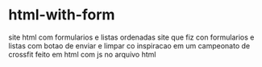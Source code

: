 # html-with-form
site html com formularios e listas ordenadas
site que fiz con formularios e listas com botao de enviar e limpar co inspiracao em um campeonato de crossfit feito em html com js no arquivo html
